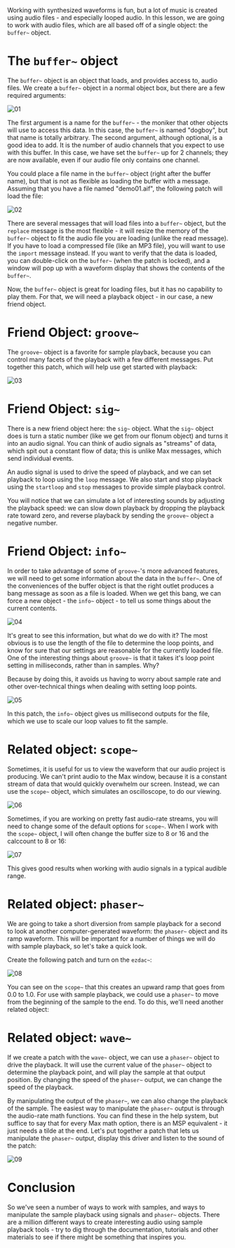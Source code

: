 Working with synthesized waveforms is fun, but a lot of music is created using audio files - and especially looped audio. In this lesson, we are going to work with audio files, which are all based off of a single object: the `buffer~` object.

# The `buffer~` object
The `buffer~` object is an object that loads, and provides access to, audio files. We create a `buffer~` object in a normal object box, but there are a few required arguments:

![01](https://github.com/user-attachments/assets/48435652-e97e-45d9-9ed5-dd190255dfc2)

The first argument is a name for the `buffer~` - the moniker that other objects will use to access this data. In this case, the `buffer~` is named "dogboy", but that name is totally arbitrary. The second argument, although optional, is a good idea to add. It is the number of audio channels that you expect to use with this buffer. In this case, we have set the `buffer~` up for 2 channels; they are now available, even if our audio file only contains one channel.

You could place a file name in the `buffer~` object (right after the buffer name), but that is not as flexible as loading the buffer with a message. Assuming that you have a file named "demo01.aif", the following patch will load the file:

![02](https://github.com/user-attachments/assets/5bccf41b-6b67-490b-b748-a16a4dcdf5b2)

There are several messages that will load files into a `buffer~` object, but the `replace` message is the most flexible - it will resize the memory of the `buffer~` object to fit the audio file you are loading (unlike the read message). If you have to load a compressed file (like an MP3 file), you will want to use the `import` message instead. If you want to verify that the data is loaded, you can double-click on the `buffer~` (when the patch is locked), and a window will pop up with a waveform display that shows the contents of the `buffer~`.

Now, the `buffer~` object is great for loading files, but it has no capability to play them. For that, we will need a playback object - in our case, a new friend object.

# Friend Object: `groove~`
The `groove~` object is a favorite for sample playback, because you can control many facets of the playback with a few different messages. Put together this patch, which will help use get started with playback:

![03](https://github.com/user-attachments/assets/f3ab9d12-2987-435b-a33d-76681bf8e41c)

# Friend Object: `sig~`
There is a new friend object here: the `sig~` object. What the `sig~` object does is turn a static number (like we get from our flonum object) and turns it into an audio signal. You can think of audio signals as "streams" of data, which spit out a constant flow of data; this is unlike Max messages, which send individual events.

An audio signal is used to drive the speed of playback, and we can set playback to loop using the `loop` message. We also start and stop playback using the `startloop` and `stop` messages to provide simple playback control.

You will notice that we can simulate a lot of interesting sounds by adjusting the playback speed: we can slow down playback by dropping the playback rate toward zero, and reverse playback by sending the `groove~` object a negative number.

# Friend Object: `info~`
In order to take advantage of some of `groove~`'s more advanced features, we will need to get some information about the data in the `buffer~`. One of the conveniences of the buffer object is that the right outlet produces a bang message as soon as a file is loaded. When we get this bang, we can force a new object - the `info~` object - to tell us some things about the current contents.

![04](https://github.com/user-attachments/assets/4ccc5bd7-665a-44ae-8a59-765234a30672)

It's great to see this information, but what do we do with it? The most obvious is to use the length of the file to determine the loop points, and know for sure that our settings are reasonable for the currently loaded file. One of the interesting things about `groove~` is that it takes it's loop point setting in milliseconds, rather than in samples. Why?

Because by doing this, it avoids us having to worry about sample rate and other over-technical things when dealing with setting loop points.

![05](https://github.com/user-attachments/assets/1a5b2a98-130b-4cac-8fee-66df674f37d9)

In this patch, the `info~` object gives us millisecond outputs for the file, which we use to scale our loop values to fit the sample.

# Related object: `scope~`
Sometimes, it is useful for us to view the waveform that our audio project is producing. We can't print audio to the Max window, because it is a constant stream of data that would quickly overwhelm our screen. Instead, we can use the `scope~` object, which simulates an oscilloscope, to do our viewing.

![06](https://github.com/user-attachments/assets/15754a43-4571-46c9-b87b-8f74268ab865)

Sometimes, if you are working on pretty fast audio-rate streams, you will need to change some of the default options for `scope~`. When I work with the `scope~` object, I will often change the buffer size to 8 or 16 and the calccount to 8 or 16:

![07](https://github.com/user-attachments/assets/202b94eb-3fa1-437b-8955-9d8943f7edf7)

This gives good results when working with audio signals in a typical audible range.

# Related object: `phaser~`
We are going to take a short diversion from sample playback for a second to look at another computer-generated waveform: the `phaser~` object and its ramp waveform. This will be important for a number of things we will do with sample playback, so let's take a quick look.

Create the following patch and turn on the `ezdac~`:

![08](https://github.com/user-attachments/assets/cc0c4465-7968-4070-b082-dfe1303eda9b)

You can see on the `scope~` that this creates an upward ramp that goes from 0.0 to 1.0. For use with sample playback, we could use a `phaser~` to move from the beginning of the sample to the end. To do this, we'll need another related object:

# Related object: `wave~`
If we create a patch with the `wave~` object, we can use a `phaser~` object to drive the playback. It will use the current value of the `phaser~` object to determine the playback point, and will play the sample at that output position. By changing the speed of the `phaser~` output, we can change the speed of the playback.

By manipulating the output of the `phaser~`, we can also change the playback of the sample. The easiest way to manipulate the `phaser~` output is through the audio-rate math functions. You can find these in the help system, but suffice to say that for every Max math option, there is an MSP equivalent - it just needs a tilde at the end. Let's put together a patch that lets us manipulate the `phaser~` output, display this driver and listen to the sound of the patch:

![09](https://github.com/user-attachments/assets/5352d64c-4df8-4bc9-a2a0-de1b6969a4c4)

# Conclusion
So we've seen a number of ways to work with samples, and ways to manipulate the sample playback using signals and `phaser~` objects. There are a million different ways to create interesting audio using sample playback tools - try to dig through the documentation, tutorials and other materials to see if there might be something that inspires you.
